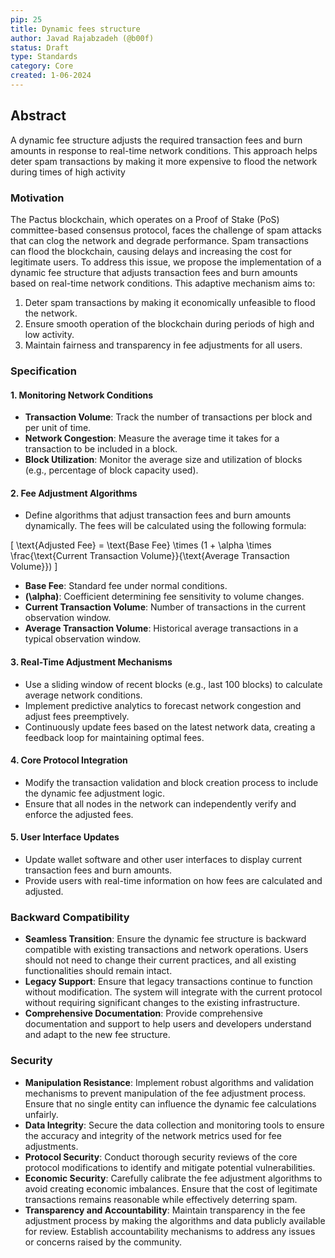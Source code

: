 ```yaml
---
pip: 25
title: Dynamic fees structure
author: Javad Rajabzadeh (@b00f)
status: Draft
type: Standards
category: Core
created: 1-06-2024
---
```


## Abstract

A dynamic fee structure adjusts the required transaction fees and burn amounts in response to real-time network conditions. This approach helps deter spam transactions by making it more expensive to flood the network during times of high activity

### Motivation

The Pactus blockchain, which operates on a Proof of Stake (PoS) committee-based consensus protocol, faces the challenge of spam attacks that can clog the network and degrade performance. Spam transactions can flood the blockchain, causing delays and increasing the cost for legitimate users. To address this issue, we propose the implementation of a dynamic fee structure that adjusts transaction fees and burn amounts based on real-time network conditions. This adaptive mechanism aims to:

1. Deter spam transactions by making it economically unfeasible to flood the network.
2. Ensure smooth operation of the blockchain during periods of high and low activity.
3. Maintain fairness and transparency in fee adjustments for all users.

### Specification

#### 1. **Monitoring Network Conditions**
- **Transaction Volume**: Track the number of transactions per block and per unit of time.
- **Network Congestion**: Measure the average time it takes for a transaction to be included in a block.
- **Block Utilization**: Monitor the average size and utilization of blocks (e.g., percentage of block capacity used).

#### 2. **Fee Adjustment Algorithms**
- Define algorithms that adjust transaction fees and burn amounts dynamically. The fees will be calculated using the following formula:

\[ \text{Adjusted Fee} = \text{Base Fee} \times (1 + \alpha \times \frac{\text{Current Transaction Volume}}{\text{Average Transaction Volume}}) \]

  - **Base Fee**: Standard fee under normal conditions.
  - **\(\alpha\)**: Coefficient determining fee sensitivity to volume changes.
  - **Current Transaction Volume**: Number of transactions in the current observation window.
  - **Average Transaction Volume**: Historical average transactions in a typical observation window.

#### 3. **Real-Time Adjustment Mechanisms**
- Use a sliding window of recent blocks (e.g., last 100 blocks) to calculate average network conditions.
- Implement predictive analytics to forecast network congestion and adjust fees preemptively.
- Continuously update fees based on the latest network data, creating a feedback loop for maintaining optimal fees.

#### 4. **Core Protocol Integration**
- Modify the transaction validation and block creation process to include the dynamic fee adjustment logic.
- Ensure that all nodes in the network can independently verify and enforce the adjusted fees.

#### 5. **User Interface Updates**
- Update wallet software and other user interfaces to display current transaction fees and burn amounts.
- Provide users with real-time information on how fees are calculated and adjusted.

### Backward Compatibility

- **Seamless Transition**: Ensure the dynamic fee structure is backward compatible with existing transactions and network operations. Users should not need to change their current practices, and all existing functionalities should remain intact.
- **Legacy Support**: Ensure that legacy transactions continue to function without modification. The system will integrate with the current protocol without requiring significant changes to the existing infrastructure.
- **Comprehensive Documentation**: Provide comprehensive documentation and support to help users and developers understand and adapt to the new fee structure.

### Security

- **Manipulation Resistance**: Implement robust algorithms and validation mechanisms to prevent manipulation of the fee adjustment process. Ensure that no single entity can influence the dynamic fee calculations unfairly.
- **Data Integrity**: Secure the data collection and monitoring tools to ensure the accuracy and integrity of the network metrics used for fee adjustments.
- **Protocol Security**: Conduct thorough security reviews of the core protocol modifications to identify and mitigate potential vulnerabilities.
- **Economic Security**: Carefully calibrate the fee adjustment algorithms to avoid creating economic imbalances. Ensure that the cost of legitimate transactions remains reasonable while effectively deterring spam.
- **Transparency and Accountability**: Maintain transparency in the fee adjustment process by making the algorithms and data publicly available for review. Establish accountability mechanisms to address any issues or concerns raised by the community.
